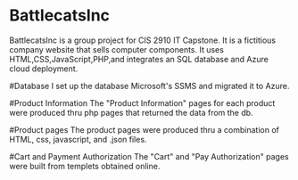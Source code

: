 # BattlecatsInc
BattlecatsInc is a group project for CIS 2910 IT Capstone.
It is a fictitious company website that sells computer components. 
It uses HTML,CSS,JavaScript,PHP,and integrates an SQL database and Azure cloud deployment.

#Database
I set up the database Microsoft's SSMS and migrated it to Azure.

#Product Information
The "Product Information" pages for each product were produced thru php pages that returned the data from the db.

#Product pages
The product pages were produced thru a combination of HTML, css, javascript, and .json files.

#Cart and Payment Authorization
The "Cart" and "Pay Authorization" pages were built from templets obtained online.
